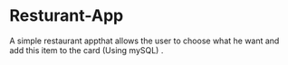 # Resturant-App
A simple restaurant appthat allows the user to choose what he want and add this item to the card (Using mySQL) .


